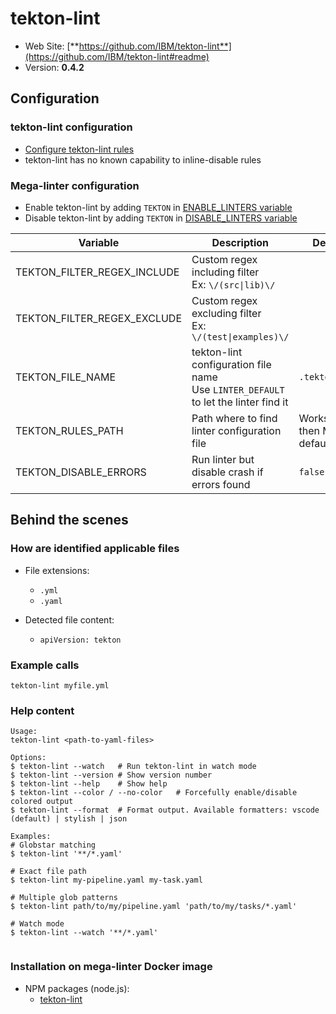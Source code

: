 <!-- markdownlint-disable MD033 MD041 -->
<!-- Generated by .automation/build.py, please do not update manually -->
# tekton-lint

- Web Site: [**https://github.com/IBM/tekton-lint**](https://github.com/IBM/tekton-lint#readme)
- Version: **0.4.2**

## Configuration

### tekton-lint configuration

- [Configure tekton-lint rules](https://github.com/IBM/tekton-lint#configuring-tekton-lint)
- tekton-lint has no known capability to inline-disable rules

### Mega-linter configuration

- Enable tekton-lint by adding `TEKTON` in [ENABLE_LINTERS variable](https://github.com/nvuillam/mega-linter#activation-and-deactivation)
- Disable tekton-lint by adding `TEKTON` in [DISABLE_LINTERS variable](https://github.com/nvuillam/mega-linter#activation-and-deactivation)

| Variable | Description | Default value |
| ----------------- | -------------- | -------------- |
| TEKTON_FILTER_REGEX_INCLUDE | Custom regex including filter<br/>Ex: `\/(src\|lib)\/` |  |
| TEKTON_FILTER_REGEX_EXCLUDE | Custom regex excluding filter<br/>Ex: `\/(test\|examples)\/` |  |
| TEKTON_FILE_NAME | tekton-lint configuration file name</br>Use `LINTER_DEFAULT` to let the linter find it | `.tektonlintrc.yaml` |
| TEKTON_RULES_PATH | Path where to find linter configuration file | Workspace folder, then Mega-Linter default rules |
| TEKTON_DISABLE_ERRORS | Run linter but disable crash if errors found | `false` |

## Behind the scenes

### How are identified applicable files

- File extensions:
  - `.yml`
  - `.yaml`

- Detected file content:
  - `apiVersion: tekton`


### Example calls

```shell
tekton-lint myfile.yml
```


### Help content

```shell
Usage:
tekton-lint <path-to-yaml-files>

Options:
$ tekton-lint --watch   # Run tekton-lint in watch mode
$ tekton-lint --version # Show version number
$ tekton-lint --help    # Show help
$ tekton-lint --color / --no-color   # Forcefully enable/disable colored output
$ tekton-lint --format  # Format output. Available formatters: vscode (default) | stylish | json

Examples:
# Globstar matching
$ tekton-lint '**/*.yaml'

# Exact file path
$ tekton-lint my-pipeline.yaml my-task.yaml

# Multiple glob patterns
$ tekton-lint path/to/my/pipeline.yaml 'path/to/my/tasks/*.yaml'

# Watch mode
$ tekton-lint --watch '**/*.yaml'


```

### Installation on mega-linter Docker image

- NPM packages (node.js):
  - [tekton-lint](https://www.npmjs.com/package/tekton-lint)

